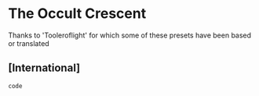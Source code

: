# The Occult Crescent

Thanks to 'Tooleroflight' for which some of these presets have been based or translated

## [International] 
```
code
```

